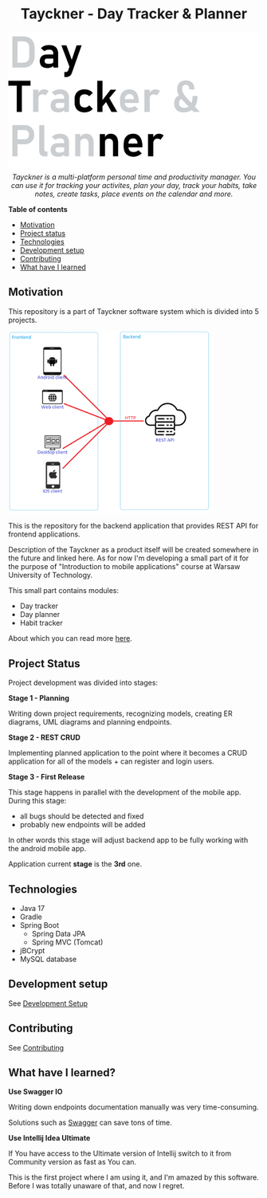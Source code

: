 <h1 align="center">Tayckner - Day Tracker & Planner</h1>

<p align="center">
  <img src="docs/img/readme/logo.png"/>
  <br>
  <i>Tayckner is a multi-platform personal time and productivity manager. You can use it for tracking your activites, plan your day, track your habits, take notes, create tasks, place events on the calendar and more. </i>
  <br>
</p>

**Table of contents**

- [Motivation](#motivation)
- [Project status](#project-status)
- [Technologies](#technologies)
- [Development setup](#development-setup)
- [Contributing](#contributing)
- [What have I learned](#what-have-i-learned)

## Motivation

This repository is a part of Tayckner software system which is divided into 5 projects.

<img src="docs/img/readme/apps.png" style="zoom:40%;" />

This is the repository for the backend application that provides REST API for frontend applications.

Description of the Tayckner as a product itself will be created somewhere in the future and linked here. As for now I'm developing a small part of it for the purpose of "Introduction to mobile applications" course at Warsaw University of Technology. 

This small part contains modules:

- Day tracker
- Day planner
- Habit tracker

About which you can read more [here](docs/planning/text_description.md).

## Project Status

Project development was divided into stages:

**Stage 1 - Planning**

Writing down project requirements, recognizing models, creating ER diagrams, UML diagrams and planning endpoints.

**Stage 2 - REST CRUD**

Implementing planned application to the point where it becomes a CRUD application for all of the models + can register and login users.

**Stage 3 - First Release**

This stage happens in parallel with the development of the mobile app. During this stage:

- all bugs should be detected and fixed
- probably new endpoints will be added

In other words this stage will adjust backend app to be fully working with the android mobile app.



Application current **stage** is the **3rd** one.

## Technologies

- Java 17
- Gradle
- Spring Boot
  - Spring Data JPA
  - Spring MVC (Tomcat)
- jBCrypt
- MySQL database


## Development setup

See [Development Setup](docs/development_setup.md)


## Contributing

See [Contributing](docs/contributing.md)


## What have I learned?

**Use Swagger IO**

Writing down endpoints documentation manually was very time-consuming.

Solutions such as [Swagger](https://swagger.io) can save tons of time.

**Use Intellij Idea Ultimate**

If You have access to the Ultimate version of Intellij switch to it from Community version as fast as You can.

This is the first project where I am using it, and I'm amazed by this software. Before I was totally unaware of that, and now I regret.

